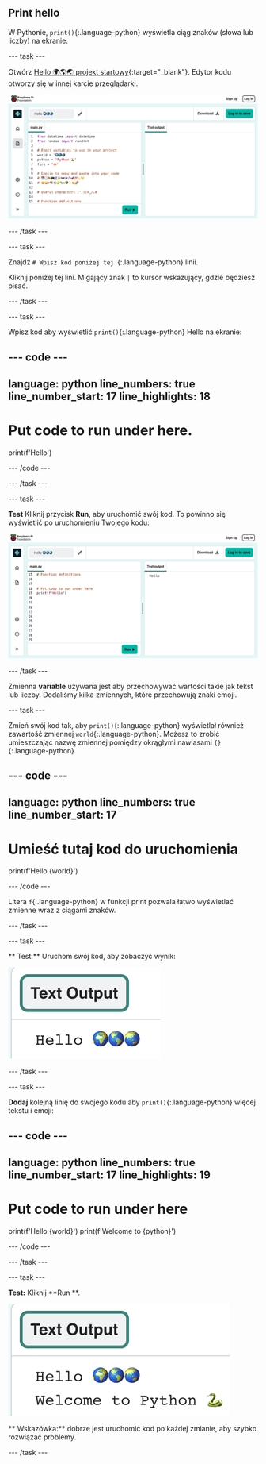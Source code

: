 ## Print hello

W Pythonie, `print()`{:.language-python} wyświetla ciąg znaków (słowa lub liczby) na ekranie.

--- task ---

Otwórz [Hello 🌍🌎🌏 projekt startowy](https://editor.raspberrypi.org/en/projects/hello-world-starter){:target="_blank"}. Edytor kodu otworzy się w innej karcie przeglądarki.

![Edytor kodu z pierwszym projektem kodu znajduje się po lewej stronie. Po prawej znajduje się puste pole, gdzie będzie wyświetlany tekst.](images/starter_project.png)

--- /task ---

--- task ---

Znajdź `# Wpisz kod poniżej tej `{:.language-python} linii.

Kliknij poniżej tej lini. Migający znak `|` to kursor wskazujący, gdzie będziesz pisać.

--- /task ---

--- task ---

Wpisz kod aby wyświetlić `print()`{:.language-python} Hello na ekranie:

--- code ---
---
language: python line_numbers: true line_number_start: 17
line_highlights: 18
---
# Put code to run under here.
print(f'Hello')

--- /code ---

--- /task ---

--- task ---

**Test** Kliknij przycisk **Run**, aby uruchomić swój kod. To powinno się wyświetlić po uruchomieniu Twojego kodu:

![Podświetlona ikona Uruchom z komunikatem "Hello" w obszarze wyjściowym. ](images/run_hello.png)

--- /task ---

Zmienna **variable** używana jest aby przechowywać wartości takie jak tekst lub liczby. Dodaliśmy kilka zmiennych, które przechowują znaki emoji.

--- task ---

Zmień swój kod tak, aby `print()`{:.language-python} wyświetlał również zawartość zmiennej `world`{:.language-python}. Możesz to zrobić umieszczając nazwę zmiennej pomiędzy okrągłymi nawiasami `{}`{:.language-python}


--- code ---
---
language: python line_numbers: true
line_number_start: 17
---
# Umieść tutaj kod do uruchomienia
print(f'Hello {world}')

--- /code ---

Litera `f`{:.language-python} w funkcji print pozwala łatwo wyświetlać zmienne wraz z ciągami znaków.

--- /task ---

--- task ---

** Test:** Uruchom swój kod, aby zobaczyć wynik:

![Zaktualizowana linia kodu w obszarze kodu ze słowem „Hello”, a następnie trzema emotikonami świata wyświetlanymi w obszarze wyjściowym.](images/run_hello_world.png)

--- /task ---

--- task ---

**Dodaj** kolejną linię do swojego kodu aby `print()`{:.language-python} więcej tekstu i emoji:

--- code ---
---
language: python line_numbers: true line_number_start: 17
line_highlights: 19
---
# Put code to run under here
print(f'Hello {world}') print(f'Welcome to {python}')

--- /code ---

--- /task ---

--- task ---

**Test:** Kliknij **Run **.

![Dodatkowa linia kodu w edytorze kodu ze słowem „Hello”, po którym znajdują się trzy emoji świata i słowa „Welcome to”, a następnie wąż emoji i klawiatura wyświetlane w obszarze wyjściowym.](images/run_multiple.png)

** Wskazówka:** dobrze jest uruchomić kod po każdej zmianie, aby szybko rozwiązać problemy.


--- /task ---


